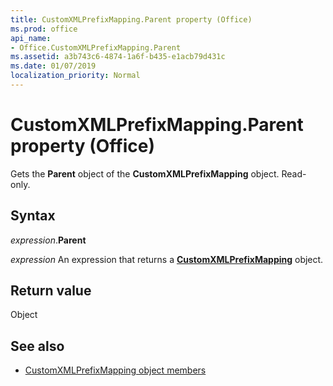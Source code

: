 ```yaml
---
title: CustomXMLPrefixMapping.Parent property (Office)
ms.prod: office
api_name:
- Office.CustomXMLPrefixMapping.Parent
ms.assetid: a3b743c6-4874-1a6f-b435-e1acb79d431c
ms.date: 01/07/2019
localization_priority: Normal
---
```



# CustomXMLPrefixMapping.Parent property (Office)

Gets the **Parent** object of the **CustomXMLPrefixMapping** object. Read-only.


## Syntax

_expression_.**Parent**

_expression_ An expression that returns a **[CustomXMLPrefixMapping](Office.CustomXMLPrefixMapping.md)** object.


## Return value

Object


## See also

- [CustomXMLPrefixMapping object members](overview/library-reference/customxmlprefixmapping-members-office.md)
